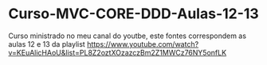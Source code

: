 # Curso-MVC-CORE-DDD-Aulas-12-13
Curso ministrado no meu canal do youtbe, este fontes correspondem  as aulas 12 e 13 da playlist
https://www.youtube.com/watch?v=KEuAlicHAoU&list=PL8Z2oztXOzazczBm2Z1MWCz76NY5onfLK
